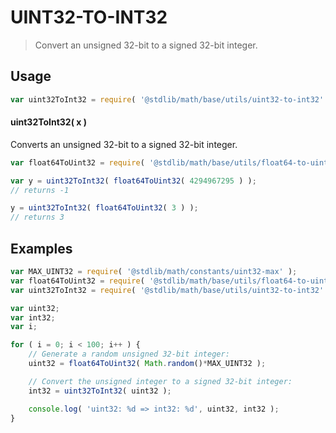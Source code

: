 UINT32-TO-INT32
===
> Convert an unsigned 32-bit to a signed 32-bit integer.


<!-- <usage> -->
## Usage

``` javascript
var uint32ToInt32 = require( '@stdlib/math/base/utils/uint32-to-int32' );
```

#### uint32ToInt32( x )

Converts an unsigned 32-bit to a signed 32-bit integer.

``` javascript
var float64ToUint32 = require( '@stdlib/math/base/utils/float64-to-uint32' );

var y = uint32ToInt32( float64ToUint32( 4294967295 ) );
// returns -1

y = uint32ToInt32( float64ToUint32( 3 ) );
// returns 3
```
<!-- </usage> -->

<!-- <examples> -->
## Examples

``` javascript
var MAX_UINT32 = require( '@stdlib/math/constants/uint32-max' );
var float64ToUint32 = require( '@stdlib/math/base/utils/float64-to-uint32' );
var uint32ToInt32 = require( '@stdlib/math/base/utils/uint32-to-int32' );

var uint32;
var int32;
var i;

for ( i = 0; i < 100; i++ ) {
    // Generate a random unsigned 32-bit integer:
    uint32 = float64ToUint32( Math.random()*MAX_UINT32 );

    // Convert the unsigned integer to a signed 32-bit integer:
    int32 = uint32ToInt32( uint32 );

    console.log( 'uint32: %d => int32: %d', uint32, int32 );
}
```
<!-- </examples> -->

<!-- <links> -->
<!-- </links> -->

